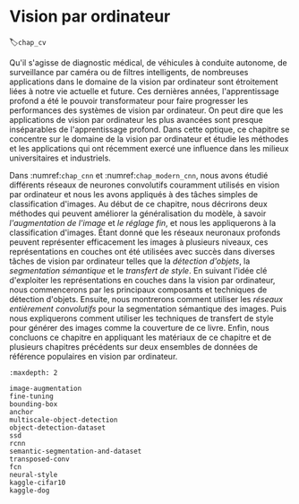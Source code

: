 # Vision par ordinateur
:label:`chap_cv` 

Qu'il s'agisse de diagnostic médical, de véhicules à conduite autonome, de surveillance par caméra ou de filtres intelligents, de nombreuses applications dans le domaine de la vision par ordinateur sont étroitement liées à notre vie actuelle et future. 
Ces dernières années, l'apprentissage profond a été
le pouvoir transformateur pour faire progresser les performances des systèmes de vision par ordinateur.
On peut dire que les applications de vision par ordinateur les plus avancées sont presque inséparables de l'apprentissage profond.
Dans cette optique, ce chapitre se concentre sur le domaine de la vision par ordinateur et étudie les méthodes et les applications qui ont récemment exercé une influence dans les milieux universitaires et industriels.


Dans :numref:`chap_cnn` et :numref:`chap_modern_cnn`, nous avons étudié différents réseaux de neurones convolutifs
couramment utilisés en vision par ordinateur et nous les avons appliqués
à des tâches simples de classification d'images. 
Au début de ce chapitre, nous décrirons
deux méthodes qui 
peuvent améliorer la généralisation du modèle, à savoir *l'augmentation de l'image* et *le réglage fin*,
et nous les appliquerons à la classification d'images. 
Étant donné que les réseaux neuronaux profonds peuvent représenter efficacement les images à plusieurs niveaux,
ces représentations en couches ont été utilisées avec succès 
dans diverses tâches de vision par ordinateur telles que la *détection d'objets*, la *segmentation sémantique* et le *transfert de style*. 
En suivant l'idée clé d'exploiter les représentations en couches dans la vision par ordinateur,
nous commencerons par les principaux composants et techniques de détection d'objets. Ensuite, nous montrerons comment utiliser les *réseaux entièrement convolutifs* pour la segmentation sémantique des images. Puis nous expliquerons comment utiliser les techniques de transfert de style pour générer des images comme la couverture de ce livre.
Enfin, nous concluons ce chapitre
en appliquant les matériaux de ce chapitre et de plusieurs chapitres précédents sur deux ensembles de données de référence populaires en vision par ordinateur.

```toc
:maxdepth: 2

image-augmentation
fine-tuning
bounding-box
anchor
multiscale-object-detection
object-detection-dataset
ssd
rcnn
semantic-segmentation-and-dataset
transposed-conv
fcn
neural-style
kaggle-cifar10
kaggle-dog
```

